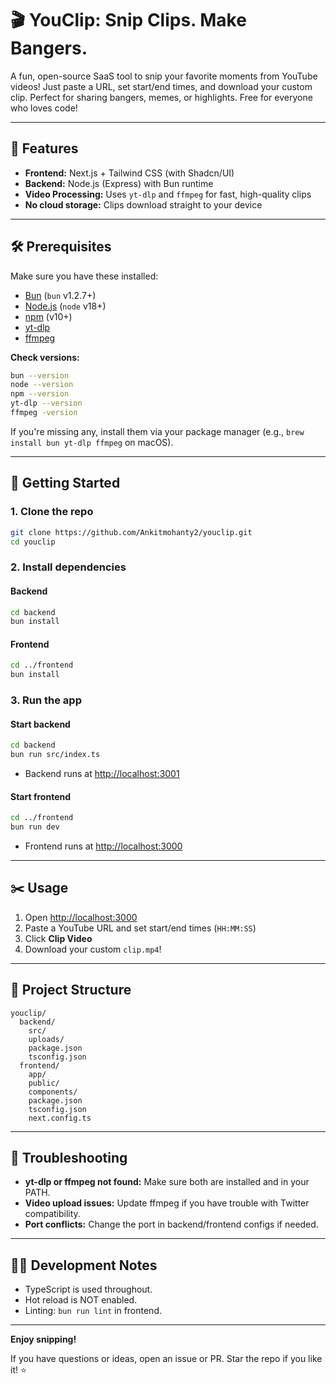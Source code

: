 # 🎬 YouClip: Snip Clips. Make Bangers.

A fun, open-source SaaS tool to snip your favorite moments from YouTube videos! Just paste a URL, set start/end times, and download your custom clip. Perfect for sharing bangers, memes, or highlights. Free for everyone who loves code!

---

## 🚀 Features

- **Frontend:** Next.js + Tailwind CSS (with Shadcn/UI)
- **Backend:** Node.js (Express) with Bun runtime
- **Video Processing:** Uses `yt-dlp` and `ffmpeg` for fast, high-quality clips
- **No cloud storage:** Clips download straight to your device

---

## 🛠️ Prerequisites



Make sure you have these installed:

- [Bun](https://bun.sh/) (`bun` v1.2.7+)
- [Node.js](https://nodejs.org/) (`node` v18+)
- [npm](https://www.npmjs.com/) (v10+)
- [yt-dlp](https://github.com/yt-dlp/yt-dlp)
- [ffmpeg](https://ffmpeg.org/)

**Check versions:**
```sh
bun --version
node --version
npm --version
yt-dlp --version
ffmpeg -version
```
If you're missing any, install them via your package manager (e.g., `brew install bun yt-dlp ffmpeg` on macOS).

---

## 🏁 Getting Started

### 1. Clone the repo
```sh
git clone https://github.com/Ankitmohanty2/youclip.git
cd youclip
```

### 2. Install dependencies
#### Backend
```sh
cd backend
bun install
```
#### Frontend
```sh
cd ../frontend
bun install
```

### 3. Run the app
#### Start backend
```sh
cd backend
bun run src/index.ts
```
- Backend runs at [http://localhost:3001](http://localhost:3001)

#### Start frontend
```sh
cd ../frontend
bun run dev
```
- Frontend runs at [http://localhost:3000](http://localhost:3000)

---

## ✂️ Usage
1. Open [http://localhost:3000](http://localhost:3000)
2. Paste a YouTube URL and set start/end times (`HH:MM:SS`)
3. Click **Clip Video**
4. Download your custom `clip.mp4`!

---

## 📁 Project Structure
```
youclip/
  backend/
    src/
    uploads/
    package.json
    tsconfig.json
  frontend/
    app/
    public/
    components/
    package.json
    tsconfig.json
    next.config.ts
```

---

## 🧰 Troubleshooting
- **yt-dlp or ffmpeg not found:** Make sure both are installed and in your PATH.
- **Video upload issues:** Update ffmpeg if you have trouble with Twitter compatibility.
- **Port conflicts:** Change the port in backend/frontend configs if needed.

---

## 👩‍💻 Development Notes
- TypeScript is used throughout.
- Hot reload is NOT enabled.
- Linting: `bun run lint` in frontend.

---

**Enjoy snipping!**

If you have questions or ideas, open an issue or PR. Star the repo if you like it! ⭐
